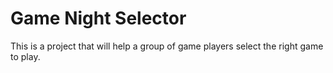 # Game Night Selector

This is a project that will help a group of game players select the right game to play. 